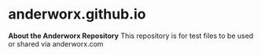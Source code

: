 # anderworx.github.io
**About the Anderworx Repository**
This repository is for test files to be used or shared via anderworx.com
